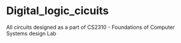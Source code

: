 # Digital_logic_cicuits
All circuits designed as a part of CS2310 - Foundations of Computer Systems design Lab
